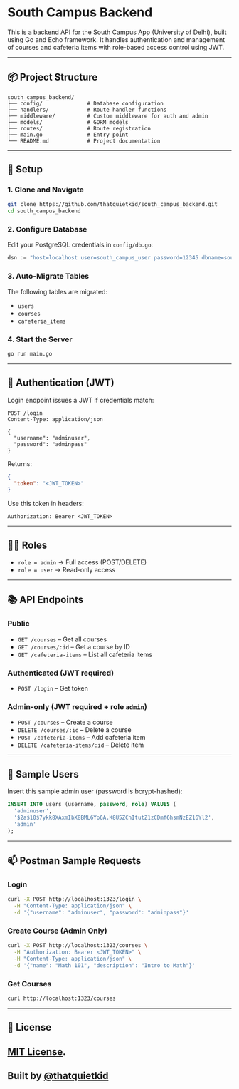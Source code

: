 # South Campus Backend

This is a backend API for the South Campus App (University of Delhi), built using Go and Echo framework. It handles authentication and management of courses and cafeteria items with role-based access control using JWT.

---

## 📦 Project Structure

```
south_campus_backend/
├── config/              # Database configuration
├── handlers/            # Route handler functions
├── middleware/          # Custom middleware for auth and admin
├── models/              # GORM models
├── routes/              # Route registration
├── main.go              # Entry point
└── README.md            # Project documentation
```

---

## 🔧 Setup

### 1. Clone and Navigate

```bash
git clone https://github.com/thatquietkid/south_campus_backend.git
cd south_campus_backend
```

### 2. Configure Database

Edit your PostgreSQL credentials in `config/db.go`:

```go
dsn := "host=localhost user=south_campus_user password=12345 dbname=south_campus port=5432 sslmode=disable"
```

### 3. Auto-Migrate Tables

The following tables are migrated:

* `users`
* `courses`
* `cafeteria_items`

### 4. Start the Server

```bash
go run main.go
```

---

## 🔐 Authentication (JWT)

Login endpoint issues a JWT if credentials match:

```http
POST /login
Content-Type: application/json

{
  "username": "adminuser",
  "password": "adminpass"
}
```

Returns:

```json
{
  "token": "<JWT_TOKEN>"
}
```

Use this token in headers:

```http
Authorization: Bearer <JWT_TOKEN>
```

---

## 🧑‍⚖️ Roles

* `role = admin` → Full access (POST/DELETE)
* `role = user` → Read-only access

---

## 📚 API Endpoints

### Public

* `GET /courses` – Get all courses
* `GET /courses/:id` – Get a course by ID
* `GET /cafeteria-items` – List all cafeteria items

### Authenticated (JWT required)

* `POST /login` – Get token

### Admin-only (JWT required + role `admin`)

* `POST /courses` – Create a course
* `DELETE /courses/:id` – Delete a course
* `POST /cafeteria-items` – Add cafeteria item
* `DELETE /cafeteria-items/:id` – Delete item

---

## 🧪 Sample Users

Insert this sample admin user (password is bcrypt-hashed):

```sql
INSERT INTO users (username, password, role) VALUES (
  'adminuser',
  '$2a$10$7ykk8XAxmIbX8BML6Yo6A.K8U5ZChItutZ1zCDmf6hsmNzEZ16Yl2',
  'admin'
);
```

---

## 📫 Postman Sample Requests

### Login

```bash
curl -X POST http://localhost:1323/login \
  -H "Content-Type: application/json" \
  -d '{"username": "adminuser", "password": "adminpass"}'
```

### Create Course (Admin Only)

```bash
curl -X POST http://localhost:1323/courses \
  -H "Authorization: Bearer <JWT_TOKEN>" \
  -H "Content-Type: application/json" \
  -d '{"name": "Math 101", "description": "Intro to Math"}'
```

### Get Courses

```bash
curl http://localhost:1323/courses
```

---

## 📄 License

[MIT License](LICENSE). 
---
## Built by [@thatquietkid](https://github.com/thatquietkid/)
